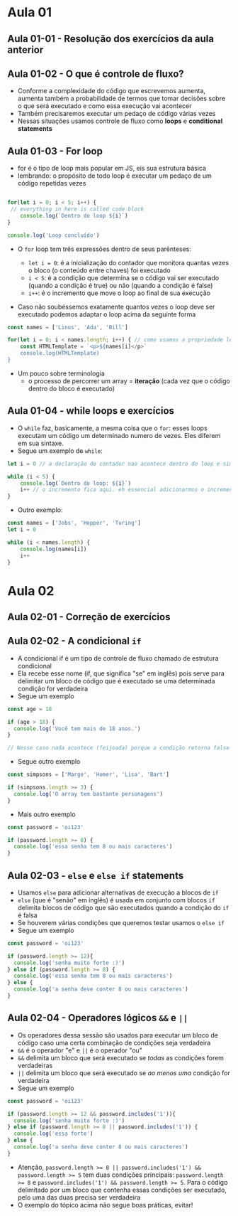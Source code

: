 # Aula 01

## Aula 01-01 - Resolução dos exercícios da aula anterior

## Aula 01-02 - O que é controle de fluxo?

- Conforme a complexidade do código que escrevemos aumenta, aumenta também a probabilidade de termos que tomar decisões sobre o que será executado e como essa execução vai acontecer
- Também precisaremos executar um pedaço de código várias vezes
- Nessas situações usamos controle de fluxo como **loops** e **conditional statements**

## Aula 01-03 - For loop

- for é o tipo de loop mais popular em JS, eis sua estrutura básica
- lembrando: o propósito de todo loop é executar um pedaço de um código repetidas vezes

```javascript

for(let i = 0; i < 5; i++) {
 // everything in here is called code block
    console.log(`Dentro do loop ${i}`)
}

console.log('Loop concluído')
```

- O `for` loop tem três expressões dentro de seus parênteses:
  - `let i = 0`: é a inicialização do contador que monitora quantas vezes o bloco (o conteúdo entre chaves) foi executado
  - `i < 5`: é a condição que determina se o código vai ser executado (quando a condição é true) ou não (quando a condição é false)
  - `i++`: é o incremento que move o loop ao final de sua execução

- Caso não soubéssemos exatamente quantos vezes o loop deve ser executado podemos adaptar o loop acima da seguinte forma

```javascript
const names = ['Linus', 'Ada', 'Bill']

for(let i = 0; i < names.length; i++) { // como usamos a propriedade length, o loop se adequa ao tamanho do array names
    const HTMLTemplate = `<p>${names[i]</p>`
    console.log(HTMLTemplate)
}
```
- Um pouco sobre terminologia
  - o processo de percorrer um array = **iteração** (cada vez que o código dentro do bloco é executado)

## Aula 01-04 - while loops e exercícios

- O `while` faz, basicamente, a mesma coisa que o `for`: esses loops executam um código um determinado numero de vezes. Eles diferem em sua sintaxe.
- Segue um exemplo de `while`:

```javascript
let i = 0 // a declaração do contador nao acontece dentro do loop e sim antes dele

while (i < 5) {
    console.log(`Dentro do loop: ${i}`)
    i++ // o incremento fica aqui. eh essencial adicionarmos o incremento pois se nao houver incremento o loop eh executado infinitamente
}
```
- Outro exemplo:

```javascript
const names = ['Jobs', 'Hopper', 'Turing']
let i = 0

while (i < names.length) {
    console.log(names[i])
    i++
}
```

# Aula 02

## Aula 02-01 - Correção de exercícios

## Aula 02-02 - A condicional `if`

- A condicional if é um tipo de controle de fluxo chamado de estrutura condicional
- Ela recebe esse nome (if, que significa "se" em inglês) pois serve para delimitar um bloco de código que é executado se uma determinada condição for verdadeira
- Segue um exemplo
  
```javascript
const age = 18

if (age > 18) {
  console.log('Vocẽ tem mais de 18 anos.')
}

// Nesse caso nada acontece (feijoada) porque a condição retorna false
```

- Segue outro exemplo

```javascript
const simpsons = ['Marge', 'Homer', 'Lisa', 'Bart']

if (simpsons.length >= 3) {
  console.log('O array tem bastante personagens')
}
```

- Mais outro exemplo 

```javascript
const password = 'oi123'

if (password.length >= 8) {
  console.log('essa senha tem 8 ou mais caracteres')
}
```

## Aula 02-03 - `else` e `else if` statements

- Usamos `else` para adicionar alternativas de execução a blocos de `if`
- `else` (que é "senão" em inglês) é usada em conjunto com blocos `if` delimita blocos de código que são executados quando a condição do `if` é falsa
- Se houverem várias condições que queremos testar usamos o `else if`
- Segue um exemplo

```javascript
const password = 'oi123'

if (password.length >= 12){
  console.log('senha muito forte :)')
} else if (password.length >= 8) {
  console.log('essa senha tem 8 ou mais caracteres')
} else {
  console.log('a senha deve conter 8 ou mais caracteres')
}
```

## Aula 02-04 - Operadores lógicos `&&` e `||`

- Os operadores dessa sessão são usados para executar um bloco de código caso uma certa combinação de condições seja verdadeira
- `&&` é o operador "e" e `||` é o operador "ou"
- `&&` delimita um bloco que será executado se *todas* as condições forem verdadeiras
- `||` delimita um bloco que será executado se *ao menos uma* condição for verdadeira
- Segue um exemplo

```javascript
const password = 'oi123'

if (password.length >= 12 && password.includes('1')){
  console.log('senha muito forte :)')
} else if (password.length >= 8 || password.includes('1')) {
  console.log('essa forte')
} else {
  console.log('a senha deve conter 8 ou mais caracteres')
}
```
- Atenção, `password.length >= 8 || password.includes('1') && password.length >= 5` tem duas condições principais: `password.length >= 8` e `password.includes('1') && password.length >= 5`. Para o código delimitado por um bloco que contenha essas condições ser executado, pelo uma das duas precisa ser verdadeira
- O exemplo do tópico acima não segue boas práticas, evitar!
